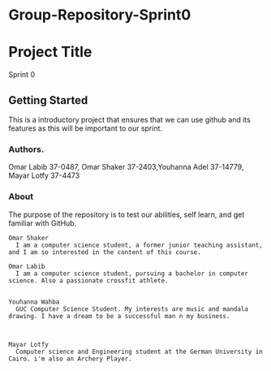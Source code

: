 # Group-Repository-Sprint0




# Project Title

Sprint 0

## Getting Started


This is a introductory project that ensures that we can use github and its features as this will be important to our sprint.




### Authors.



Omar Labib 37-0487, Omar Shaker 37-2403,Youhanna Adel 37-14779, Mayar Lotfy 37-4473 



### About

The purpose of the repository is to test our abilities, self learn, and get familiar with GitHub.

```
Omar Shaker
  I am a computer science student, a former junior teaching assistant, and I am so interested in the content of this course.
```

```
Omar Labib
  I am a computer science student, pursuing a bachelor in computer science. Also a passionate crossfit athlete. 
```

```

Youhanna Wahba
  GUC Computer Science Student. My interests are music and mandala drawing. I have a dream to be a successful man n my business.


```


```

Mayar Lotfy
  Computer science and Engineering student at the German University in Cairo. i'm also an Archery Player.

```







